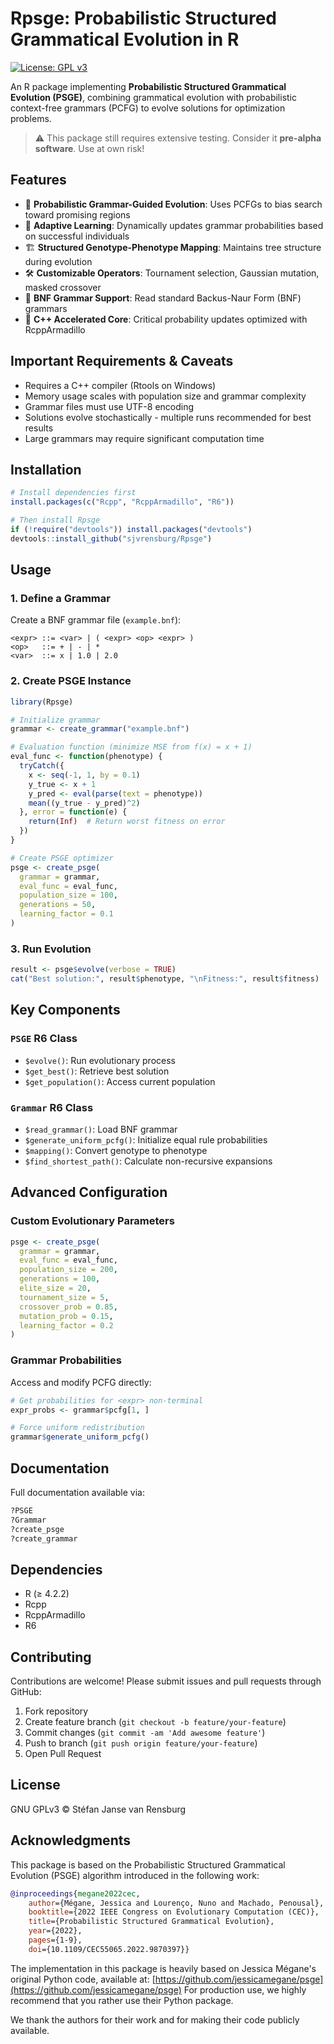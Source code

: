 # Rpsge: Probabilistic Structured Grammatical Evolution in R

[![License: GPL v3](https://img.shields.io/badge/License-GPLv3-blue.svg)](https://www.gnu.org/licenses/gpl-3.0)

An R package implementing **Probabilistic Structured Grammatical Evolution (PSGE)**, combining grammatical evolution with probabilistic context-free grammars (PCFG) to evolve solutions for optimization problems.


> :warning: This package still requires extensive testing. Consider it **pre-alpha software**. Use at own risk!

## Features

- 🧬 **Probabilistic Grammar-Guided Evolution**: Uses PCFGs to bias search toward promising regions
- 🔄 **Adaptive Learning**: Dynamically updates grammar probabilities based on successful individuals
- 🏗️ **Structured Genotype-Phenotype Mapping**: Maintains tree structure during evolution
- 🛠️ **Customizable Operators**: Tournament selection, Gaussian mutation, masked crossover
- 📜 **BNF Grammar Support**: Read standard Backus-Naur Form (BNF) grammars
- 🚀 **C++ Accelerated Core**: Critical probability updates optimized with RcppArmadillo

## Important Requirements & Caveats

- Requires a C++ compiler (Rtools on Windows)
- Memory usage scales with population size and grammar complexity
- Grammar files must use UTF-8 encoding
- Solutions evolve stochastically - multiple runs recommended for best results
- Large grammars may require significant computation time

## Installation

```r
# Install dependencies first
install.packages(c("Rcpp", "RcppArmadillo", "R6"))

# Then install Rpsge
if (!require("devtools")) install.packages("devtools")
devtools::install_github("sjvrensburg/Rpsge")
```

## Usage

### 1. Define a Grammar
Create a BNF grammar file (`example.bnf`):
```bnf
<expr> ::= <var> | ( <expr> <op> <expr> )
<op>   ::= + | - | *
<var>  ::= x | 1.0 | 2.0
```

### 2. Create PSGE Instance
```r
library(Rpsge)

# Initialize grammar
grammar <- create_grammar("example.bnf")

# Evaluation function (minimize MSE from f(x) = x + 1)
eval_func <- function(phenotype) {
  tryCatch({
    x <- seq(-1, 1, by = 0.1)
    y_true <- x + 1
    y_pred <- eval(parse(text = phenotype))
    mean((y_true - y_pred)^2)
  }, error = function(e) {
    return(Inf)  # Return worst fitness on error
  })
}

# Create PSGE optimizer
psge <- create_psge(
  grammar = grammar,
  eval_func = eval_func,
  population_size = 100,
  generations = 50,
  learning_factor = 0.1
)
```

### 3. Run Evolution
```r
result <- psge$evolve(verbose = TRUE)
cat("Best solution:", result$phenotype, "\nFitness:", result$fitness)
```

## Key Components

### `PSGE` R6 Class
- `$evolve()`: Run evolutionary process
- `$get_best()`: Retrieve best solution
- `$get_population()`: Access current population

### `Grammar` R6 Class
- `$read_grammar()`: Load BNF grammar
- `$generate_uniform_pcfg()`: Initialize equal rule probabilities
- `$mapping()`: Convert genotype to phenotype
- `$find_shortest_path()`: Calculate non-recursive expansions

## Advanced Configuration

### Custom Evolutionary Parameters
```r
psge <- create_psge(
  grammar = grammar,
  eval_func = eval_func,
  population_size = 200,
  generations = 100,
  elite_size = 20,
  tournament_size = 5,
  crossover_prob = 0.85,
  mutation_prob = 0.15,
  learning_factor = 0.2
)
```

### Grammar Probabilities
Access and modify PCFG directly:
```r
# Get probabilities for <expr> non-terminal
expr_probs <- grammar$pcfg[1, ]

# Force uniform redistribution
grammar$generate_uniform_pcfg()
```

## Documentation

Full documentation available via:
```r
?PSGE
?Grammar
?create_psge
?create_grammar
```

## Dependencies

- R (≥ 4.2.2)
- Rcpp
- RcppArmadillo
- R6

## Contributing

Contributions are welcome! Please submit issues and pull requests through GitHub:
1. Fork repository
2. Create feature branch (`git checkout -b feature/your-feature`)
3. Commit changes (`git commit -am 'Add awesome feature'`)
4. Push to branch (`git push origin feature/your-feature`)
5. Open Pull Request

## License
GNU GPLv3 © Stéfan Janse van Rensburg

## Acknowledgments
This package is based on the Probabilistic Structured Grammatical Evolution (PSGE) algorithm introduced in the following work:

```bibtex
@inproceedings{megane2022cec,
    author={Mégane, Jessica and Lourenço, Nuno and Machado, Penousal},
    booktitle={2022 IEEE Congress on Evolutionary Computation (CEC)}, 
    title={Probabilistic Structured Grammatical Evolution}, 
    year={2022},
    pages={1-9},
    doi={10.1109/CEC55065.2022.9870397}}
```
The implementation in this package is heavily based on Jessica Mégane's original Python code, available at:
[https://github.com/jessicamegane/psge](https://github.com/jessicamegane/psge)
For production use, we highly recommend that you rather use their Python package.

We thank the authors for their work and for making their code publicly available.
